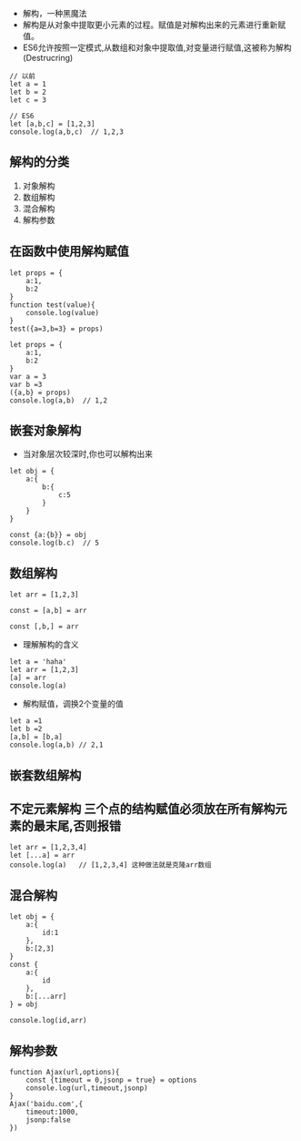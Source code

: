 * 解构，一种黑魔法
* 解构是从对象中提取更小元素的过程。赋值是对解构出来的元素进行重新赋值。
* ES6允许按照一定模式,从数组和对象中提取值,对变量进行赋值,这被称为解构(Destrucring)
```
// 以前  
let a = 1
let b = 2
let c = 3

// ES6
let [a,b,c] = [1,2,3]
console.log(a,b,c)  // 1,2,3
```


## 解构的分类
1. 对象解构
2. 数组解构
3. 混合解构
4. 解构参数 
## 在函数中使用解构赋值
```
let props = {
    a:1,
    b:2
}
function test(value){
    console.log(value)
}
test({a=3,b=3} = props)
```
```
let props = {
    a:1,
    b:2
}
var a = 3
var b =3
({a,b} = props)
console.log(a,b)  // 1,2
```
## 嵌套对象解构
* 当对象层次较深时,你也可以解构出来
```
let obj = {
    a:{
        b:{
            c:5
        }
    }
}

const {a:{b}} = obj
console.log(b.c)  // 5 
```
## 数组解构
```
let arr = [1,2,3]

const = [a,b] = arr

const [,b,] = arr
```
* 理解解构的含义
```
let a = 'haha'
let arr = [1,2,3]
[a] = arr
console.log(a)
```

* 解构赋值，调换2个变量的值
```
let a =1
let b =2
[a,b] = [b,a]
console.log(a,b) // 2,1

```
## 嵌套数组解构
## 不定元素解构  三个点的结构赋值必须放在所有解构元素的最末尾,否则报错
```
let arr = [1,2,3,4]
let [...a] = arr
console.log(a)   // [1,2,3,4] 这种做法就是克隆arr数组
```

## 混合解构
```
let obj = {
    a:{
        id:1
    },
    b:[2,3]
}
const {
    a:{
        id
    },
    b:[...arr]
} = obj

console.log(id,arr)
```
## 解构参数
```
function Ajax(url,options){
    const {timeout = 0,jsonp = true} = options
    console.log(url,timeout,jsonp)
}
Ajax('baidu.com',{
    timeout:1000,
    jsonp:false
})
```